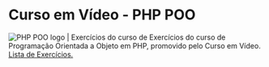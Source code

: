 # Curso em Vídeo - PHP POO
![PHP POO logo](/logo.gif "Learning PHP POO") | Exercícios do curso de Exercícios do curso de Programação Orientada a Objeto em PHP, promovido pelo Curso em Vídeo. [Lista de Exercícios.](https://www.youtube.com/playlist?list=PLHz_AreHm4dmGuLII3tsvryMMD7VgcT7x "Clique para acessar a lista de exercícios")

